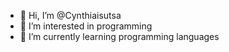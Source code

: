 - 👋 Hi, I’m @Cynthiaisutsa
- 👀 I’m interested in programming
- 🌱 I’m currently learning programming languages

<!---
Cynthiaisutsa/Cynthiaisutsa is a ✨ special ✨ repository because its `README.md` (this file) appears on your GitHub profile.
You can click the Preview link to take a look at your changes.
--->
